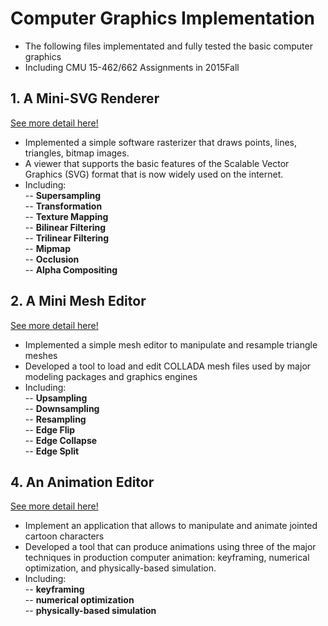 # Computer Graphics Implementation
- The following files implementated and fully tested the basic computer graphics 
- Including CMU 15-462/662 Assignments in 2015Fall

## 1. A Mini-SVG Renderer 
[See more detail here!](https://github.com/junanita/Computer-Graphics/tree/master/1.%20A%20Mini-SVG%20Renderer%20)
- Implemented a simple software rasterizer that draws points, lines, triangles, bitmap images.
- A viewer that supports the basic features of the Scalable Vector Graphics (SVG) format that is now widely used on the internet.
- Including: <br/>
-- <strong>Supersampling</strong> <br/>
-- <strong>Transformation</strong> <br/>
-- <strong>Texture Mapping</strong> <br/>
-- <strong>Bilinear Filtering</strong> <br/>
-- <strong>Trilinear Filtering</strong> <br/>
-- <strong>Mipmap</strong> <br/>
-- <strong>Occlusion</strong> <br/>
-- <strong>Alpha Compositing</strong> <br/>



## 2. A Mini Mesh Editor
[See more detail here!](https://github.com/junanita/Computer-Graphics/tree/master/2.%20A%20Mini%20Mesh%20editor%20)
- Implemented a simple mesh editor to manipulate and resample triangle meshes
- Developed a tool to load and edit COLLADA mesh files used by major modeling packages and graphics engines
- Including: <br/>
-- <strong>Upsampling</strong> <br/>
-- <strong>Downsampling</strong> <br/>
-- <strong>Resampling</strong> <br/>
-- <strong>Edge Flip</strong> <br/>
-- <strong>Edge Collapse</strong> <br/>
-- <strong>Edge Split</strong> <br/>


## 4. An Animation Editor 
[See more detail here!](https://github.com/junanita/Computer-Graphics/tree/master/4.%20An%20Animation%20Editor)
- Implement an application that allows to manipulate and animate jointed cartoon characters
- Developed a tool that can produce animations using three of the major techniques in production computer animation: keyframing, numerical optimization, and physically-based simulation.
- Including: <br/>
-- <strong>keyframing</strong> <br/>
-- <strong>numerical optimization</strong> <br/>
-- <strong>physically-based simulation</strong> <br/>

